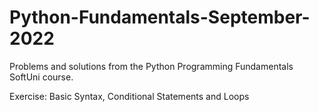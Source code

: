 # Python-Fundamentals-September-2022
Problems and solutions from the Python Programming Fundamentals SoftUni course.

Exercise: Basic Syntax, Conditional Statements and Loops